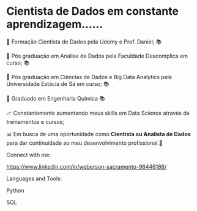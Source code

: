 # Cientista de Dados em constante aprendizagem......

:notebook: Formação Cientista de Dados pela Udemy e Prof. Daniel; :books:

:notebook: Pós graduação em Analise de Dados pela Faculdade Descomplica em curso; :books:

:notebook: Pós graduação em Ciências de Dados e Big Data Analytics pela Universidade Estácia de Sá em curso; :books:

:notebook: Graduado em Engenharia Química :books:

📈 Constantemente aumentando meus skills em Data Science através de treinamentos e cursos;

📊 Em busca de uma oportunidade como **Cientista ou Analista de Dados** para dar continuidade ao meu desenvolvimento profissional.:telescope:

Connect with me:

https://www.linkedin.com/in/weberson-sacramento-96446186/

Languages and Tools:

Python

SQL
